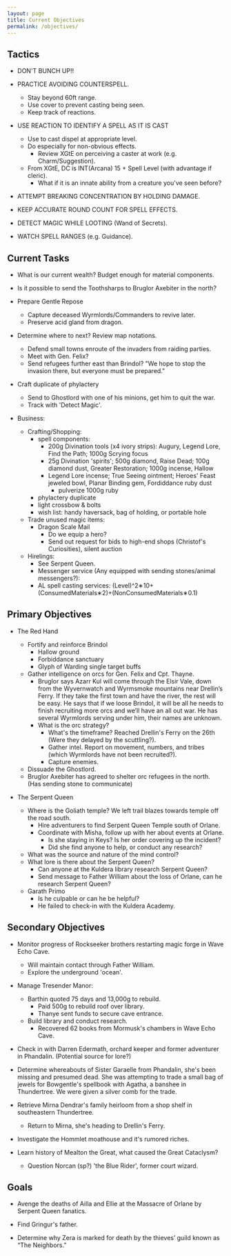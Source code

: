 ```yaml
---
layout: page
title: Current Objectives
permalink: /objectives/
---
```

## Tactics

- DON'T BUNCH UP!!

- PRACTICE AVOIDING COUNTERSPELL.
  - Stay beyond 60ft range.
  - Use cover to prevent casting being seen.
  - Keep track of reactions.

- USE REACTION TO IDENTIFY A SPELL AS IT IS CAST
  - Use to cast dispel at appropriate level.
  - Do especially for non-obvious effects.
    - Review XGtE on perceiving a caster at work (e.g. Charm/Suggestion).
  - From XGtE, DC is INT(Arcana) 15 + Spell Level (with advantage if cleric).
    - What if it is an innate ability from a creature you've seen before?
  
- ATTEMPT BREAKING CONCENTRATION BY HOLDING DAMAGE.  

- KEEP ACCURATE ROUND COUNT FOR SPELL EFFECTS.

- DETECT MAGIC WHILE LOOTING (Wand of Secrets).

- WATCH SPELL RANGES (e.g. Guidance).

## Current Tasks

- What is our current wealth? Budget enough for material components.

- Is it possible to send the Toothsharps to Bruglor Axebiter in the north?

- Prepare Gentle Repose
  - Capture deceased Wyrmlords/Commanders to revive later.
  - Preserve acid gland from dragon.

- Determine where to next? Review map notations.
  - Defend small towns enroute of the invaders from raiding parties.
  - Meet with Gen. Felix?
  - Send refugees further east than Brindol? "We hope to stop the invasion there, but everyone must be prepared."

- Craft duplicate of phylactery
  - Send to Ghostlord with one of his minions, get him to quit the war.
  - Track with 'Detect Magic'.

- Business:
  - Crafting/Shopping:
    - spell components: 
      - 200g Divination tools (x4 ivory strips): Augury, Legend Lore, Find the Path; 1000g Scrying focus
      - 25g Divination 'spirits'; 500g diamond, Raise Dead; 100g diamond dust, Greater Restoration; 1000g incense, Hallow
      - Legend Lore incense; True Seeing ointment; Heroes' Feast jeweled bowl, Planar Binding gem, Fordiddance ruby dust
        - pulverize 1000g ruby
    - phylactery duplicate
    - light crossbow & bolts
    - wish list: handy haversack, bag of holding, or portable hole
  - Trade unused magic items:
    - Dragon Scale Mail
      - Do we equip a hero?
      - Send out request for bids to high-end shops (Christof's Curiosities), silent auction
  - Hirelings:
    - See Serpent Queen.
    - Messenger service (Any equipped with sending stones/animal messengers?):
    - AL spell casting services: (Level)^2∗10+(ConsumedMaterials∗2)+(NonConsumedMaterials∗0.1)


## Primary Objectives

- The Red Hand
  - Fortify and reinforce Brindol
    - Hallow ground
    - Forbiddance sanctuary
    - Glyph of Warding single target buffs
  - Gather intelligence on orcs for Gen. Felix and Cpt. Thayne. 
    - Bruglor says Azarr Kul will come through the Elsir Vale, down from the Wyvernwatch and Wyrmsmoke mountains near Drellin’s Ferry. If they take the first town and have the river, the rest will be easy. He says that if we loose Brindol, it will be all he needs to finish recruiting more orcs and we’ll have an all out war. He has several Wyrmlords serving under him, their names are unknown.
    - What is the orc strategy?
      - What's the timeframe? Reached Drellin's Ferry on the 26th (Were they delayed by the scuttling?).
      - Gather intel. Report on movement, numbers, and tribes (which Wyrmlords have not been recruited?).
      - Capture enemies.
  - Dissuade the Ghostlord.
  - Bruglor Axebiter has agreed to shelter orc refugees in the north. (Has sending stone to communicate)

- The Serpent Queen
  - Where is the Goliath temple? We left trail blazes towards temple off the road south.
    - Hire adventurers to find Serpent Queen Temple south of Orlane.
    - Coordinate with Misha, follow up with her about events at Orlane. 
      - Is she staying in Keys? Is her order covering up the incident?
      - Did she find anyone to help, or conduct any research?
  - What was the source and nature of the mind control? 
  - What lore is there about the Serpent Queen? 
    - Can anyone at the Kuldera library research Serpent Queen?
    - Send message to Father William about the loss of Orlane, can he research Serpent Queen?  
  - Garath Primo
    - Is he culpable or can he be helpful?
    - He failed to check-in with the Kuldera Academy.


## Secondary Objectives

- Monitor progress of Rockseeker brothers restarting magic forge in Wave Echo Cave.
  - Will maintain contact through Father William.
  - Explore the underground 'ocean'.

- Manage Tresender Manor: 
  - Barthin quoted 75 days and 13,000g to rebuild.
    - Paid 500g to rebuild roof over library.
    - Thanye sent funds to secure cave entrance.
  - Build library and conduct research.
    - Recovered 62 books from Mormusk's chambers in Wave Echo Cave.

- Check in with Darren Edermath, orchard keeper and former adventurer in Phandalin. (Potential source for lore?)

- Determine whereabouts of Sister Garaelle from Phandalin, she's been missing and presumed dead. She was attempting to trade a small bag of jewels for Bowgentle's spellbook with Agatha, a banshee in Thundertree. We were given a silver comb for the trade.

- Retrieve Mirna Dendrar's family heirloom from a shop shelf in southeastern Thundertree. 
  - Return to Mirna, she's heading to Drellin's Ferry.

- Investigate the Hommlet moathouse and it's rumored riches.

- Learn history of Mealton the Great, what caused the Great Cataclysm?
  - Question Norcan (sp?) 'the Blue Rider', former court wizard.


## Goals

- Avenge the deaths of Ailla and Ellie at the Massacre of Orlane by Serpent Queen fanatics.

- Find Gringur's father.

- Determine why Zera is marked for death by the thieves’ guild known as “The Neighbors.”

